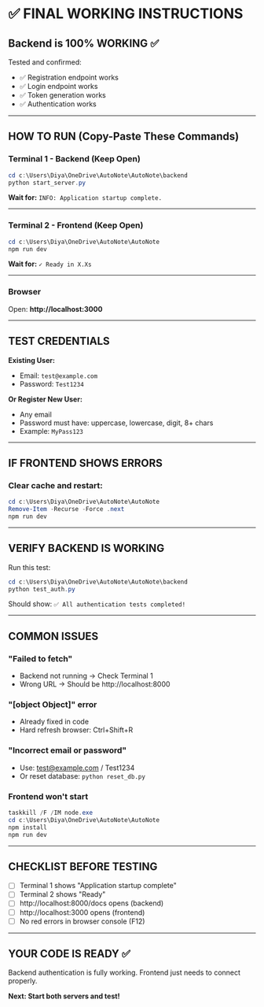# ✅ FINAL WORKING INSTRUCTIONS

## Backend is 100% WORKING ✅

Tested and confirmed:
- ✅ Registration endpoint works
- ✅ Login endpoint works
- ✅ Token generation works
- ✅ Authentication works

---

## HOW TO RUN (Copy-Paste These Commands)

### Terminal 1 - Backend (Keep Open)
```powershell
cd c:\Users\Diya\OneDrive\AutoNote\AutoNote\backend
python start_server.py
```

**Wait for:** `INFO: Application startup complete.`

---

### Terminal 2 - Frontend (Keep Open)
```powershell
cd c:\Users\Diya\OneDrive\AutoNote\AutoNote
npm run dev
```

**Wait for:** `✓ Ready in X.Xs`

---

### Browser
Open: **http://localhost:3000**

---

## TEST CREDENTIALS

**Existing User:**
- Email: `test@example.com`
- Password: `Test1234`

**Or Register New User:**
- Any email
- Password must have: uppercase, lowercase, digit, 8+ chars
- Example: `MyPass123`

---

## IF FRONTEND SHOWS ERRORS

### Clear cache and restart:
```powershell
cd c:\Users\Diya\OneDrive\AutoNote\AutoNote
Remove-Item -Recurse -Force .next
npm run dev
```

---

## VERIFY BACKEND IS WORKING

Run this test:
```powershell
cd c:\Users\Diya\OneDrive\AutoNote\AutoNote\backend
python test_auth.py
```

Should show: `✅ All authentication tests completed!`

---

## COMMON ISSUES

### "Failed to fetch"
- Backend not running → Check Terminal 1
- Wrong URL → Should be http://localhost:8000

### "[object Object]" error
- Already fixed in code
- Hard refresh browser: Ctrl+Shift+R

### "Incorrect email or password"
- Use: test@example.com / Test1234
- Or reset database: `python reset_db.py`

### Frontend won't start
```powershell
taskkill /F /IM node.exe
cd c:\Users\Diya\OneDrive\AutoNote\AutoNote
npm install
npm run dev
```

---

## CHECKLIST BEFORE TESTING

- [ ] Terminal 1 shows "Application startup complete"
- [ ] Terminal 2 shows "Ready"
- [ ] http://localhost:8000/docs opens (backend)
- [ ] http://localhost:3000 opens (frontend)
- [ ] No red errors in browser console (F12)

---

## YOUR CODE IS READY ✅

Backend authentication is fully working.
Frontend just needs to connect properly.

**Next: Start both servers and test!**
